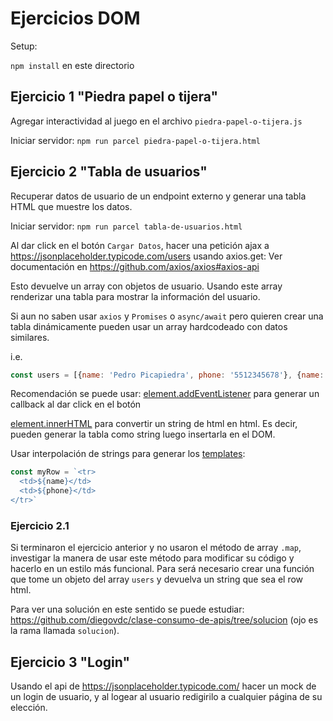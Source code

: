 # Ejercicios DOM

Setup:

`npm install` en este directorio

## Ejercicio 1 "Piedra papel o tijera"
Agregar interactividad al juego en el archivo `piedra-papel-o-tijera.js`

Iniciar servidor:
`npm run parcel piedra-papel-o-tijera.html`

## Ejercicio 2 "Tabla de usuarios"
Recuperar datos de usuario de un endpoint externo y generar una tabla HTML que muestre los datos.

Iniciar servidor:
`npm run parcel tabla-de-usuarios.html`

Al dar click en el botón `Cargar Datos`, hacer una petición ajax a https://jsonplaceholder.typicode.com/users usando axios.get: Ver documentación en https://github.com/axios/axios#axios-api

Esto devuelve un array con objetos de usuario.
Usando este array renderizar una tabla para mostrar la información del usuario.

Si aun no saben usar `axios` y `Promises` o `async/await` pero quieren crear una tabla dinámicamente pueden usar un array hardcodeado con datos similares.

i.e. 
```js
const users = [{name: 'Pedro Picapiedra', phone: '5512345678'}, {name: 'Edna Moda', phone: '8765432155'}]
```

Recomendación se puede usar:
[element.addEventListener](https://developer.mozilla.org/en-US/docs/Web/API/EventTarget/addEventListener) para generar un callback al dar click en el botón

[element.innerHTML](https://developer.mozilla.org/en-US/docs/Web/API/Element/innerHTML) para convertir un string de html en html. Es decir, pueden generar la tabla como string luego insertarla en el DOM.

Usar interpolación de strings para generar los [templates](https://developer.mozilla.org/en-US/docs/Web/JavaScript/Reference/Template_literals): 
```js
const myRow = `<tr>
  <td>${name}</td>
  <td>${phone}</td>
</tr>`
```
### Ejercicio 2.1
Si terminaron el ejercicio anterior y no usaron el método de array `.map`, investigar la manera de usar este método para modificar su código y hacerlo en un estilo más funcional. Para será necesario crear una función que tome un objeto del array `users` y devuelva un string que sea el row html.

Para ver una solución en este sentido se puede estudiar: https://github.com/diegovdc/clase-consumo-de-apis/tree/solucion (ojo es la rama llamada `solucion`).


## Ejercicio 3 "Login"
Usando el api de https://jsonplaceholder.typicode.com/ hacer un mock de un login de usuario, y al logear al usuario redigirilo a cualquier página de su elección.
